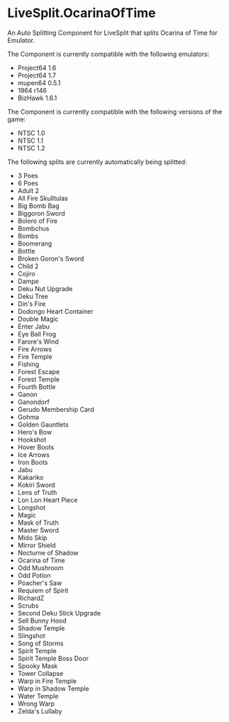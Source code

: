 LiveSplit.OcarinaOfTime
=======================

An Auto Splitting Component for LiveSplit that splits Ocarina of Time for Emulator.

The Component is currently compatible with the following emulators:
- Project64 1.6
- Project64 1.7
- mupen64 0.5.1
- 1964 r146
- BizHawk 1.6.1

The Component is currently compatible with the following versions of the game:
- NTSC 1.0
- NTSC 1.1
- NTSC 1.2

The following splits are currently automatically being splitted:
- 3 Poes
- 6 Poes
- Adult 2
- All Fire Skulltulas
- Big Bomb Bag
- Biggoron Sword
- Bolero of Fire
- Bombchus
- Bombs
- Boomerang
- Bottle
- Broken Goron's Sword
- Child 2
- Cojiro
- Dampe
- Deku Nut Upgrade
- Deku Tree
- Din's Fire
- Dodongo Heart Container
- Double Magic
- Enter Jabu
- Eye Ball Frog
- Farore's Wind
- Fire Arrows
- Fire Temple
- Fishing
- Forest Escape
- Forest Temple
- Fourth Bottle
- Ganon
- Ganondorf
- Gerudo Membership Card
- Gohma
- Golden Gauntlets
- Hero's Bow
- Hookshot
- Hover Boots
- Ice Arrows
- Iron Boots
- Jabu
- Kakariko
- Kokiri Sword
- Lens of Truth
- Lon Lon Heart Piece
- Longshot
- Magic
- Mask of Truth
- Master Sword
- Mido Skip
- Mirror Shield
- Nocturne of Shadow
- Ocarina of Time
- Odd Mushroom
- Odd Potion
- Poacher's Saw
- Requiem of Spirit
- RichardZ
- Scrubs
- Second Deku Stick Upgrade
- Sell Bunny Hood
- Shadow Temple
- Slingshot
- Song of Storms
- Spirit Temple
- Spirit Temple Boss Door
- Spooky Mask
- Tower Collapse
- Warp in Fire Temple
- Warp in Shadow Temple
- Water Temple
- Wrong Warp
- Zelda's Lullaby
